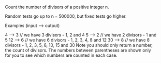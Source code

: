 Count the number of divisors of a positive integer n.

Random tests go up to n = 500000, but fixed tests go higher.

Examples (input --> output)

4 --> 3 // we have 3 divisors - 1, 2 and 4
5 --> 2 // we have 2 divisors - 1 and 5
12 --> 6 // we have 6 divisors - 1, 2, 3, 4, 6 and 12
30 --> 8 // we have 8 divisors - 1, 2, 3, 5, 6, 10, 15 and 30
Note you should only return a number, the count of divisors. The numbers between parentheses are shown only for you to see which numbers are counted in each case.
